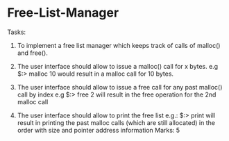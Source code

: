 # Free-List-Manager
Tasks:

1. To implement a free list manager which keeps track of calls of malloc() and free().

2. The user interface should allow to issue a malloc() call for x bytes.
e.g $:> malloc 10 would result in a malloc call for 10 bytes.

3. The user interface should allow to issue a free call for any past malloc() call by index
e.g $:> free 2 will result in the free operation for the 2nd malloc call

4. The user interface should allow to print the free list
e.g.: $:> print will result in printing the past malloc calls (which are still allocated) in the order with size and pointer address information
Marks: 5